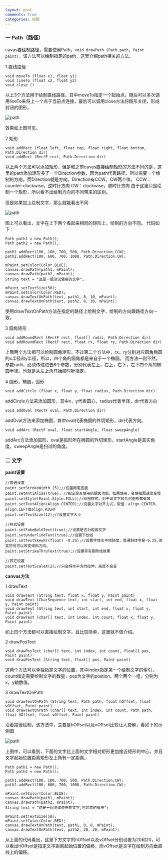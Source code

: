 ```yaml
---
layout: post
comments: true
categories: 绘图
---
```

### 一 Path（路径）
  
  cavas要绘制路径，需要使用Path，`void drawPath (Path path, Paint paint)`，该方法可以绘制指定的path，这里介绍path相关的方法。

  1 直线路径

    void moveTo (float x1, float y1)
	void lineTo (float x2, float y2)
	void close ()

  以上3个方法用于绘制直线路径，其中moveTo指定一个起始点，随后可以多次调用lineTo来将上一个点于当前点连接，最后可以调用close方法将图形关闭，形成封闭的图形。

  ![path](/icons/draw/path.png)

  效果如上图可见。


  2 矩形

    void addRect (float left, float top, float right, float bottom, Path.Direction dir)
	void addRect (RectF rect, Path.Direction dir)
  
  以上两个方法可以添加矩形，但是和之前cavas直接绘制矩形的方法不同的是，这里的path添加矩形多了一个Direction参数，因为path代表路径，所以需要一个绘制的方向，而Direction就是方向。Direction有CCW，CW两个值。
  CCW：counter-clockwise，逆时针方向
  CW：clockwise，顺时针方向
  由于这里只是绘制一个矩形，所以看不出绘制方向的不同带来的区别。

  但是如果加上绘制文字，那么就能看出不同

  ![path](/icons/draw/path2.png)

  图上可以看出，文字在上下两个看起来相同的矩形上，绘制的方向不同。
  代码如下：

    Path path1 = new Path();
    Path path2 = new Path();

    path1.addRect(100, 100, 700, 500, Path.Direction.CCW);
    path2.addRect(100, 600, 700, 1000, Path.Direction.CW);

    mPaint.setColor(Color.BLUE);
    canvas.drawPath(path1, mPaint);
    canvas.drawPath(path2, mPaint);
    String text = "这是一组测试使用的文字";

    mPaint.setTextSize(50);
    mPaint.setColor(Color.RED);
    canvas.drawTextOnPath(text, path1, 0, 10, mPaint);
    canvas.drawTextOnPath(text, path2, 0, 10, mPaint);

  使用drawTextOnPath方法在指定的路径上绘制文字，绘制的方向跟路径方向一致。

  3 圆角矩形

    void addRoundRect (RectF rect, float[] radii, Path.Direction dir)
	void addRoundRect (RectF rect, float rx, float ry, Path.Direction dir)

  上面两个方法都可以绘制圆角矩形，不过第二个方法中，rx，ry分别对应圆角椭圆的x半径和y半径，所以，四个角的圆角都是来自于一个椭圆。
  而方法一则不然，参数radii，必须传递进去8个参数，分别代表左上，右上，右下，左下四个角的椭圆半径。也就是从左上角开始顺时针指定。

  4 圆形，椭圆，弧形

    void addCircle (float x, float y, float radius, Path.Direction dir)

  addCircle方法来添加圆形，其中x，y代表圆心，radius代表半径，dir代表方向

    void addOval (RectF oval, Path.Direction dir)

  addOval方法来添加椭圆，其中oval代表椭圆的外切矩形，dir代表方向。

    void addArc (RectF oval, float startAngle, float sweepAngle)

  addArc方法添加弧形，oval是弧形所在椭圆的外切矩形，startAngle是其实角度，sweepAngle是扫过的角度。

### 二 文字

   **paint设置**

	//普通设置  
	paint.setStrokeWidth (5);//设置画笔宽度  
	paint.setAntiAlias(true); //指定是否使用抗锯齿功能，如果使用，会使绘图速度变慢  
	paint.setStyle(Paint.Style.FILL);//绘图样式，对于设文字和几何图形都有效  
	paint.setTextAlign(Align.CENTER);//设置文字对齐方式，取值：align.CENTER、align.LEFT或align.RIGHT  
	paint.setTextSize(12);//设置文字大小  
	  
	//样式设置  
	paint.setFakeBoldText(true);//设置是否为粗体文字  
	paint.setUnderlineText(true);//设置下划线  
	paint.setTextSkewX((float) -0.25);//设置字体水平倾斜度，普通斜体字是-0.25,改变符号可以改变倾斜方向。 
	paint.setStrikeThruText(true);//设置带有删除线效果  
	  
	//其它设置  
	paint.setTextScaleX(2);//只会将水平方向拉伸，高度不会变  

  **canvas方法**

  1 drawText

	void drawText (String text, float x, float y, Paint paint)
	void drawText (CharSequence text, int start, int end, float x, float y, Paint paint)
	void drawText (String text, int start, int end, float x, float y, Paint paint)
	void drawText (char[] text, int index, int count, float x, float y, Paint paint)

  如上四个方法都可以直接绘制文字，且比较简单，这里就不做介绍。

  2 drawPosText

	void drawPosText (char[] text, int index, int count, float[] pos, Paint paint)
	void drawPosText (String text, float[] pos, Paint paint)

  这两个方法可以单独指定文字的位置，其中index指定第一个绘制文字的索引，count指定需要绘制文字的数量，pos为文字的postion，两个两个一组，分别为x，y轴数值。

  3 drawTextOnPath
  
	void drawTextOnPath (String text, Path path, float hOffset, float vOffset, Paint paint)
	void drawTextOnPath (char[] text, int index, int count, Path path, float hOffset, float vOffset, Paint paint)

  沿着路径绘制，该方法中，主要是hOffset以及vOffset比较让人费解，看如下的示例图

  ![path](/icons/draw/text.png)

  上图中，可以看到，下面的文字比上面的文字相对矩形更加接近矩形的中心，并且文字起始位置距离矩形左上角有一定距离。

	Path path1 = new Path();
    Path path2 = new Path();

    path1.addRect(100, 100, 700, 500, Path.Direction.CW);
    path2.addRect(100, 600, 700, 1000, Path.Direction.CW);

    mPaint.setColor(Color.BLUE);
    canvas.drawPath(path1, mPaint);
    canvas.drawPath(path2, mPaint);
    String text = "这是一组测试使用的文字,它非常的有用";

    mPaint.setTextSize(50);
    mPaint.setColor(Color.RED);
    canvas.drawTextOnPath(text, path1, 0, 0, mPaint);
    canvas.drawTextOnPath(text, path2, 20, 20, mPaint);

  从上面的代码看出，这里下方文字的hOffset以及vOffset分别设置为20和20，可以看出hOffset是指定文字距离起始位置的偏移，而vOffset是文字在绘制方向垂直线上的偏移。
  

  

    



  

  

  

  

  
  

  


